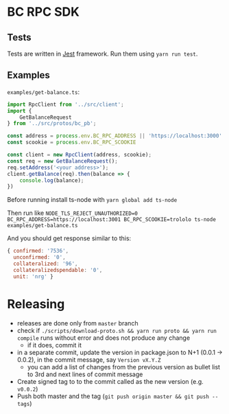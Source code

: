 # BC RPC SDK

## Tests

Tests are written in [Jest](https://jestjs.io/) framework.
Run them using `yarn run test`.

## Examples

`examples/get-balance.ts`:

```typescript
import RpcClient from '../src/client';
import {
    GetBalanceRequest
} from '../src/protos/bc_pb';

const address = process.env.BC_RPC_ADDRESS || 'https://localhost:3000'
const scookie = process.env.BC_RPC_SCOOKIE

const client = new RpcClient(address, scookie);
const req = new GetBalanceRequest();
req.setAddress('<your address>');
client.getBalance(req).then(balance => {
    console.log(balance);
})
```

Before running install ts-node with `yarn global add ts-node`

Then run like `NODE_TLS_REJECT_UNAUTHORIZED=0 BC_RPC_ADDRESS=https://localhost:3001 BC_RPC_SCOOKIE=trololo ts-node examples/get-balance.ts`

And you should get response similar to this:

```js
{ confirmed: '7536',
  unconfirmed: '0',
  collateralized: '96',
  collateralizedspendable: '0',
  unit: 'nrg' }
```

# Releasing

- releases are done only from `master` branch
- check if `./scripts/download-proto.sh && yarn run proto && yarn run compile` runs without error and does not produce any change
    - if it does, commit it
- in a separate commit, update the version in package.json to N+1 (0.0.1 -> 0.0.2), in the commit message, say `Version vX.Y.Z`
    - you can add a list of changes from the previous version as bullet list to 3rd and next lines of commit message
- Create signed tag to to the commit called as the new version (e.g. `v0.0.2`)
- Push both master and the tag (`git push origin master && git push --tags`)
